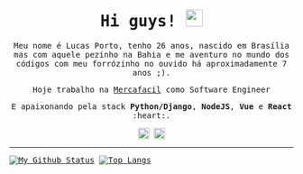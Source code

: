 <samp>
<h1 align="center">Hi guys! <img src="https://media.giphy.com/media/hvRJCLFzcasrR4ia7z/giphy.gif" width="30px"></h1>

<p align="center">
  Meu nome é Lucas Porto, tenho 26 anos, nascido em Brasília mas com aquele pezinho na Bahia e me aventuro no mundo dos códigos com meu forrózinho no ouvido há aproximadamente 7 anos ;).
</p>
<p align="center">
  Hoje trabalho na <a href="https://mercafacil.com/" target="_blank">Mercafacil</a> como Software Engineer
</p>
<p align="center">
E apaixonando pela stack <strong>Python/Django</strong>, <strong>NodeJS</strong>, <strong>Vue</strong> e <strong>React</strong> :heart:.
</p>

<p align="center">
  <a href="https://www.linkedin.com/in/lucas-porto-031148125" target="_blank"><img align="center" src="https://cdn.jsdelivr.net/npm/simple-icons@3.0.1/icons/linkedin.svg" alt="lucasporto" height="20" width="20" /></a>
  <a href="https://www.instagram.com/lucasporto___/" target="_blank"><img align="center" src="https://cdn.jsdelivr.net/npm/simple-icons@3.0.1/icons/instagram.svg" alt="lucasporto.hd" height="20" width="20" /></a>
</p>

***

[![My Github Status](https://github-readme-stats.vercel.app/api?username=lucasportolima&count_private=true&show_icons=true&theme=dracula&line_height=27)](https://github.com/lucasportolima)
[![Top Langs](https://github-readme-stats.vercel.app/api/top-langs/?username=lucasportolima&layout=compact&theme=dracula&langs_count=6)](https://github.com/lucasportolima/github-readme-stats) 
</samp>
